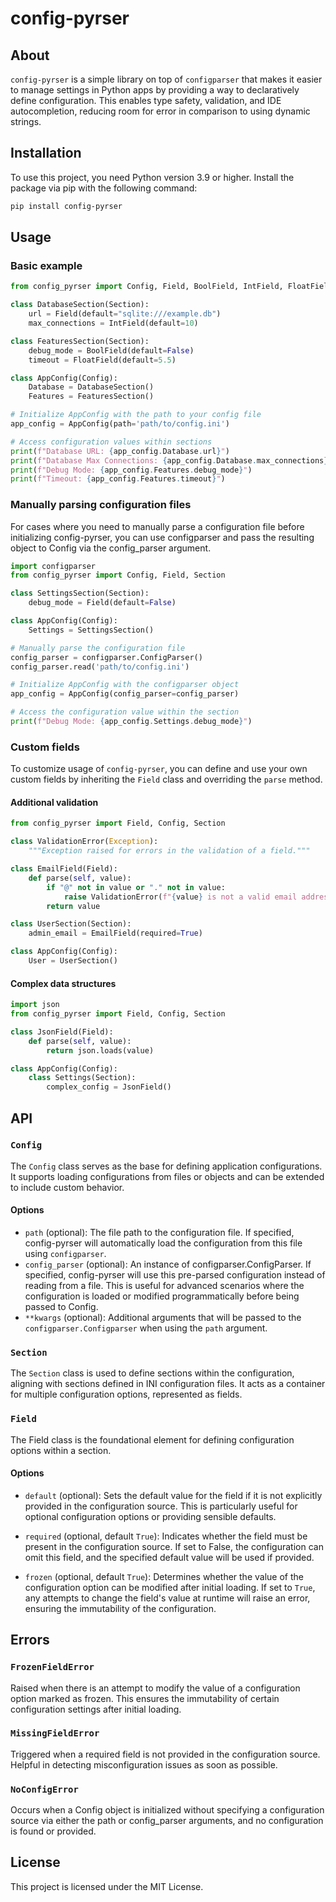 # config-pyrser
## About
`config-pyrser` is a simple library on top of `configparser` that makes it easier to manage settings in 
Python apps by providing a way to declaratively define configuration. 
This enables type safety, validation, and IDE autocompletion, reducing room for error in 
comparison to using dynamic strings.

## Installation
To use this project, you need Python version 3.9 or higher. 
Install the package via pip with the following command:

```bash
pip install config-pyrser
```

## Usage
### Basic example
```python
from config_pyrser import Config, Field, BoolField, IntField, FloatField, Section

class DatabaseSection(Section):
    url = Field(default="sqlite:///example.db")
    max_connections = IntField(default=10)

class FeaturesSection(Section):
    debug_mode = BoolField(default=False)
    timeout = FloatField(default=5.5)

class AppConfig(Config):
    Database = DatabaseSection()
    Features = FeaturesSection()

# Initialize AppConfig with the path to your config file
app_config = AppConfig(path='path/to/config.ini')

# Access configuration values within sections
print(f"Database URL: {app_config.Database.url}")
print(f"Database Max Connections: {app_config.Database.max_connections}")
print(f"Debug Mode: {app_config.Features.debug_mode}")
print(f"Timeout: {app_config.Features.timeout}")

```

### Manually parsing configuration files
For cases where you need to manually parse a configuration file before initializing config-pyrser, 
you can use configparser and pass the resulting object to Config via the config_parser argument.

```python
import configparser
from config_pyrser import Config, Field, Section

class SettingsSection(Section):
    debug_mode = Field(default=False)

class AppConfig(Config):
    Settings = SettingsSection()

# Manually parse the configuration file
config_parser = configparser.ConfigParser()
config_parser.read('path/to/config.ini')

# Initialize AppConfig with the configparser object
app_config = AppConfig(config_parser=config_parser)

# Access the configuration value within the section
print(f"Debug Mode: {app_config.Settings.debug_mode}")
```

### Custom fields
To customize usage of `config-pyrser`, you can define and use your own custom fields by inheriting 
the `Field` class and overriding the `parse` method.

#### Additional validation
```python
from config_pyrser import Field, Config, Section

class ValidationError(Exception):
    """Exception raised for errors in the validation of a field."""

class EmailField(Field):
    def parse(self, value):
        if "@" not in value or "." not in value:
            raise ValidationError(f"{value} is not a valid email address.")
        return value

class UserSection(Section):
    admin_email = EmailField(required=True)

class AppConfig(Config):
    User = UserSection()
```

#### Complex data structures
```python
import json
from config_pyrser import Field, Config, Section

class JsonField(Field):
    def parse(self, value):
        return json.loads(value)

class AppConfig(Config):
    class Settings(Section):
        complex_config = JsonField()
```

## API
### `Config`
The `Config` class serves as the base for defining application configurations. 
It supports loading configurations from files or objects and can be extended to include custom behavior.

#### Options
* `path` (optional): The file path to the configuration file. 
If specified, config-pyrser will automatically load the configuration from this file using `configparser`.
* `config_parser` (optional): An instance of configparser.ConfigParser. 
If specified, config-pyrser will use this pre-parsed configuration instead of reading from a file. 
This is useful for advanced scenarios where the configuration is loaded or modified programmatically 
before being passed to Config.
* `**kwargs` (optional): Additional arguments that will be passed to the `configparser.Configparser` 
when using the `path` argument.

### `Section`
The `Section` class is used to define sections within the configuration, 
aligning with sections defined in INI configuration files. 
It acts as a container for multiple configuration options, represented as fields.

### `Field`
The Field class is the foundational element for defining configuration options within a section.

#### Options
* `default` (optional): Sets the default value for the field if it is not explicitly provided in the 
configuration source. This is particularly useful for optional configuration options or providing 
sensible defaults.

* `required` (optional, default `True`): Indicates whether the field must be present in the configuration 
source. If set to False, the configuration can omit this field, and the specified default value will 
be used if provided.

* `frozen` (optional, default `True`): Determines whether the value of the configuration option can be 
modified after initial loading. If set to `True`, any attempts to change the field's value at runtime will 
raise an error, ensuring the immutability of the configuration.

## Errors
### `FrozenFieldError`
Raised when there is an attempt to modify the value of a configuration option marked as frozen. 
This ensures the immutability of certain configuration settings after initial loading.

### `MissingFieldError`
Triggered when a required field is not provided in the configuration source. Helpful in detecting misconfiguration
issues as soon as possible.

### `NoConfigError`
Occurs when a Config object is initialized without specifying a configuration source via either the 
path or config_parser arguments, and no configuration is found or provided.

## License
This project is licensed under the MIT License.
